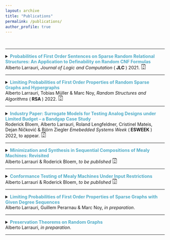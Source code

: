 ```yaml
---
layout: archive
title: "Publications"
permalink: /publications/
author_profile: true
---
```


<br>

---

<!--
#{% if author.googlescholar %}
#  You can also find my articles on <u><a href="{{author.googlescholar}}">my Google Scholar profile</a>.</u>
#{% endif %}

#{% include base_path %}

#{% for post in site.publications reversed %}
#  {% include archive-single.html %}
#{% endfor %} 
-->


<details>
<summary> 
<strong style="color:#52adc8"> Probabilities of First Order Sentences on Sparse Random Relational Structures: An Application to Definability on Random CNF Formulas
</strong> <br>
Alberto Larrauri,
<i> Journal of Logic and Computation</i> (<strong> JLC </strong>) 2021.
<a href="http://albertolarrauri.github.io/files/random_structures_cnf.pdf
">
<img src="./../images/pdf-svg.svg" width=16em title="pdf"/>
</a>
</summary>
<br>
<div style="margin-left: 2em">
<strong> Summary: </strong>
We show a convergence law for first order logic in a general model of relational structures. In this model, the probability of a sentence varies smoothly with the density of each predicate. A consequence of this result is that, asymptotically, no certificate for unsatisfiability definable in FO logic succeeds with positive probability on random CNF formulas with linear number of clauses. 

<br>
</div>
</details>

---


<details>
<summary> 
<strong style="color:#52adc8"> Limiting Probabilities of First Order Properties of
Random Sparse Graphs and Hypergraphs
</strong> <br>
Alberto Larrauri, Tobias Müller & Marc Noy, 
<i> Random Structures and Algorithms</i> (<strong> RSA </strong>) 2022.
<a href="http://albertolarrauri.github.io/files/limits_binomial_graphs.pdf
">
<img src="./../images/pdf-svg.svg" width=16em title="pdf"/>
</a>
</summary>
<br>
<div style="margin-left: 2em">
<strong> Summary: </strong>
We study the set $L_c$ of limiting probabilities of first order sentences in the binomial random graph $G(n, p)$ in the sparse regime $p \sim c/n$. We show there is a critical value $c_0$ for which $L_c$ is dense in $[0,1]$ if and only if $c \geq c_0$. Moreover, the closure of $L_c$ is always a finite union of closed intervals. The value $c_0$ is precisely the one witnessing $\mathrm{Pr}(G(n, c_0/n) \text{ is acyclic }) = 1/2 + o(1)$. These results are also extended to the binomial $d$-uniform hypergraph. 
<br>
</div>
</details>

---


<details>
<summary> 
<strong style="color:#52adc8"> Industry Paper: Surrogate Models for Testing Analog Designs
under Limited Budget – a Bandgap Case Study
</strong> <br>
Roderick Bloem, Alberto Larrauri, Roland Lengfeldner, Cristinel Mateis, Dejan Ničković & Björn Ziegler
<i> Emebedded Systems Week </i> (<strong> ESWEEK </strong>) 2022, to appear.
<a href="http://albertolarrauri.github.io/files/bayesian_testing.pdf
">
<img src="./../images/pdf-svg.svg" width=16em title="pdf"/>
</a>
</summary>
<br>
<div style="margin-left: 2em">
<strong> Summary: </strong>

Testing analog integrated circuit (IC) designs is notoriously hard. 
Simulating tens of milliseconds from an accurate transistor level model 
of a complex analog design can take up to two weeks of computation. 
Therefore, the number of tests that can be executed during the late 
development stage of an analog IC can be very limited. We leverage the 
recent advancements in machine learning (ML) and propose two techniques, 
artificial neural networks (ANN) and Gaussian processes,
to learn a surrogate model from an existing test suite. We then explore 
the surrogate model with Bayesian optimization to guide the generation of additional tests. 
We use an industrial bandgap case study to evaluate the two approaches 
and demonstrate the virtue of Bayesian optimization in efficiently 
generating complementary tests with constrained effort.


<br>
</div>
</details>



---

<details>
<summary> 
<strong style="color:#52adc8"> Minimization and Synthesis in Sequential Compositions of Mealy Machines: Revisited
</strong> <br>
Alberto Larrauri & Roderick Bloem, 
<i> to be published</i> 
<a href="http://albertolarrauri.github.io/files/minimization_synthesis.pdf
">
<img src="./../images/pdf-svg.svg" width=16em title="pdf"/>
</a>
</summary>
<br>
<div style="margin-left: 2em">
<strong> Summary: </strong>

We study two problems on systems that consist of a sequential composition of Mealy machines, called head and tail. In the first problem, the goal is to obtain a smallest replacement for either component without altering the external behavior of the system. We show that minimization of the head and the tail are both NP-complete. However, existing methods proposed for the minimization of the tail have doubly-exponential complexity. The source of this complexity blow-up is identified and an alternative algorithm is proposed. In the second problem, only one component - either the head or the tail - is known, and a desired model for the whole system is given. The goal now is to build the missing component. We show that it takes polynomial time to decide whether a missing tail can be built, but an appropriate model may be of exponential size.
<br>
</div>
</details>

---


<details>
<summary> 
<strong style="color:#52adc8"> Conformance Testing of Mealy Machines Under
Input Restrictions
</strong> <br>
Alberto Larrauri & Roderick Bloem, 
<i> to be published</i> 
<a href="http://albertolarrauri.github.io/files/conformance_testing.pdf
">
<img src="./../images/pdf-svg.svg" width=16em title="pdf"/>
</a>
</summary>
<br>
<div style="margin-left: 2em">
<strong> Summary: </strong>

We introduce a grey-box conformance testing method for networks of interconnected Mealy Machines. This approach addresses the scenario where all interfaces of the component under test are observable, but its inputs are under the control of other white-box components. We prove new conditions for full fault detection that exploit repetitions across branching executions of the composite machine in a novel way. Experimental evaluation of our approach on cascade compositions of up to a thousand states is provided, showing that it notably outperforms existing black-box testing techniques.
<br>
</div>
</details>

---

<details>
<summary> 
<strong style="color:#52adc8"> Limiting Probabilities of First Order Properties of
Sparse Graphs with Given Degree Sequences
</strong> <br>
Alberto Larrauri, Guillem Perarnau & Marc Noy, 
<i> in preparation</i>.
</summary>
<br>
<div style="margin-left: 2em">
<strong> Summary: </strong>
We study the set $L$ of limiting probabilities of first order sentences in the random graph $G_n$ with given degree sequence in the sparse regime. Similarly to our previous work on the binomial random graph $G(n, c/n)$, we show that the closure of $L$ is always a finite union of intervals. Moreover, whether $L$ is dense in $[0,1]$ depends only $\rho$, the ratio between the first and second moment of the limiting degree distribution, which also determines the appearance of a giant component in this random graph. We prove that $L$ is dense in $[0,1]$ if and only if $\rho\geq \rho_0$, where $\rho_0$ is the critical value witnessing $\mathrm{Pr}(G_n \text{ is acyclic }) = 1/2 + o(1)$.
<br>
</div>
</details>

---


<details>
<summary> 
<strong style="color:#52adc8"> Preservation Theorems on Random Graphs 
</strong> <br>
Alberto Larrauri,
<i> in preparation</i>.
</summary>
<br>
<div style="margin-left: 2em">
<strong> Summary: </strong>
Preservation theorems are results in classical model theory relating semantic classes of first order sentences to syntactic ones. We focus on Lyndon's theorem and Łoś–Tarski's theorem. The first states that a sentence which is monotone in some predicate is equivalent to a sentence which is positive in that predicate, and the second that a sentence closed under embeddings is equivalent to a purely existential one. Famously, both theorems fail when we restrict them to finite structures. This is the case even for finite graphs. We consider probabilistic versions of those theorems on random structures, where equivalence between sentences is substituted for "asymptotically-almost-sure" equivalence. We show that the probabilistic Lyndom theorem holds in multiple regimes of $G(n,p)$ including $p \sim c n^\alpha$ for $\alpha=-1$, or $\alpha= - (k+1)/k$, and close to the connectivity threshold $p \sim c/n + d\log n/n$. Similarly, we also prove the probabilistic Łoś–Tarski's theorem holds for those regimes of $G(n,p)$ as well as in the $n$-vertex uniform random graph chosen from an arbitrary addable minor-closed family. 
<br>
</div>
</details>

---




